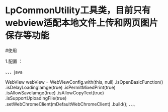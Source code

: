 # LpCommonUtility工具类，目前只有webview适配本地文件上传和网页图片保存等功能

#使用

1.配置 ：

 、、、java
 
  WebView webView = WebViewConfig.with(this, null)
                .isOpenBasicFunction()
                .isDelayLoadingIamge(true)
                .isPermitMixedPrint(true)
                .isAllowSaveIamge(true)
                .isAllowCopyText(true)
                .isSupportUploadingFile(true)
                .setWebChromeClient(mDefaultWebChromeClient)
                .build();
 、、、
                
                
